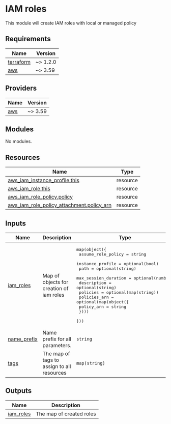 # IAM roles

This module will create IAM roles with local or managed policy

<!-- BEGINNING OF PRE-COMMIT-TERRAFORM DOCS HOOK -->
## Requirements

| Name | Version |
|------|---------|
| <a name="requirement_terraform"></a> [terraform](#requirement\_terraform) | ~> 1.2.0 |
| <a name="requirement_aws"></a> [aws](#requirement\_aws) | ~> 3.59 |

## Providers

| Name | Version |
|------|---------|
| <a name="provider_aws"></a> [aws](#provider\_aws) | ~> 3.59 |

## Modules

No modules.

## Resources

| Name | Type |
|------|------|
| [aws_iam_instance_profile.this](https://registry.terraform.io/providers/hashicorp/aws/latest/docs/resources/iam_instance_profile) | resource |
| [aws_iam_role.this](https://registry.terraform.io/providers/hashicorp/aws/latest/docs/resources/iam_role) | resource |
| [aws_iam_role_policy.policy](https://registry.terraform.io/providers/hashicorp/aws/latest/docs/resources/iam_role_policy) | resource |
| [aws_iam_role_policy_attachment.policy_arn](https://registry.terraform.io/providers/hashicorp/aws/latest/docs/resources/iam_role_policy_attachment) | resource |

## Inputs

| Name | Description | Type | Default | Required |
|------|-------------|------|---------|:--------:|
| <a name="input_iam_roles"></a> [iam\_roles](#input\_iam\_roles) | Map of objects for creation of iam roles | <pre>map(object({<br>    assume_role_policy   = string<br>    instance_profile     = optional(bool)<br>    path                 = optional(string)<br>    max_session_duration = optional(number)<br>    description          = optional(string)<br>    policies             = optional(map(string))<br>    policies_arn = optional(map(object({<br>      policy_arn = string<br>    })))<br>  }))</pre> | n/a | yes |
| <a name="input_name_prefix"></a> [name\_prefix](#input\_name\_prefix) | Name prefix for all parameters. | `string` | n/a | yes |
| <a name="input_tags"></a> [tags](#input\_tags) | The map of tags to assign to all resources | `map(string)` | `{}` | no |

## Outputs

| Name | Description |
|------|-------------|
| <a name="output_iam_roles"></a> [iam\_roles](#output\_iam\_roles) | The map of created roles |
<!-- END OF PRE-COMMIT-TERRAFORM DOCS HOOK -->
